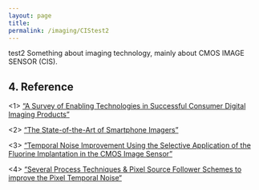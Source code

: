 ```yaml
---
layout: page
title: 
permalink: /imaging/CIStest2
---
```


test2 Something about imaging technology, mainly about CMOS IMAGE SENSOR (CIS).

## 4. Reference 
<1> [“A Survey of Enabling Technologies in Successful Consumer Digital Imaging Products”][ref1]

<2> [“The State-of-the-Art of Smartphone Imagers”][ref2]

<3> [“Temporal Noise Improvement Using the Selective Application of the Fluorine Implantation in the CMOS Image Sensor”][ref3]

<4> [“Several Process Techniques & Pixel Source Follower Schemes to improve the Pixel Temporal Noise“][ref4]

[ref1]:https://www.imagesensors.org/Past%20Workshops/2017%20Workshop/2017%20Papers/R06.pdf
[ref2]:https://www.imagesensors.org/Past%20Workshops/2019%20Workshop/2019%20Papers/R01.pdf
[ref3]:https://www.imagesensors.org/Past%20Workshops/2017%20Workshop/2017%20Papers/R09.pdf
[ref4]:https://www.imagesensors.org/Past%20Workshops/2019%20Workshop/2019%20Papers/R08.pdf
